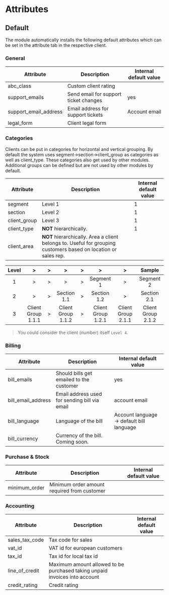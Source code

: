 # Attributes

## Default

The module automatically installs the following default attributes which can be set in the attribute tab in the respective client.

### General

| Attribute | Description | Internal default value |
| --------- | ----------- | ---------------------- |
| abc_class | Custom client rating | |
| support_emails | Send email for support ticket changes | yes |
| support_email_address | Email address for support tickets | Account email |
| legal_form | Client legal form | |

### Categories

Clients can be put in categories for horizontal and vertical grouping. By default the system uses segment->section->client_group as categories as well as client_type. These categories also get used by other modules. Additional groups can be defined but are not used by other modules by default.

| Attribute | Description | Internal default value |
| --------- | ----------- | ---------------------- |
| segment | Level 1 | 1 |
| section | Level 2 | 1 |
| client_group | Level 3 | 1 |
| client_type | **NOT** hierarchically. | 1 |
| client_area | **NOT** hierarchically. Area a client belongs to. Useful for grouping customers based on location or sales rep. | |

| Level | >                   | >   | >                   | >   | >                   | >                   | Sample             |
| :---: | :-----------------: | :-: | :-----------------: | :-: | :-----------------: | :-----------------: | :----------------: |
| 1     | >                   | >   | >                   | >   | Segment 1           | >                   | Segment 2          |
| 2     | >                   | >   | Section 1.1         | >   | Section 1.2         | >                   | Section 2.1        |
| 3     | Client Group 1.1.1  | >   | Client Group 1.1.2  | >   | Client Group 1.2.1  | Client Group 2.1.1  | Client Group 2.1.2 |

> You could consider the client (number) itself `Level 4`.

### Billing

| Attribute | Description | Internal default value |
| --------- | ----------- | ---------------------- |
| bill_emails | Should bills get emailed to the customer | yes |
| bill_email_address | Email address used for sending bill via email | account email |
| bill_language | Language of the bill | Account language -> default bill language |
| bill_currency | Currency of the bill. Coming soon. | |

### Purchase & Stock

| Attribute | Description | Internal default value |
| --------- | ----------- | ---------------------- |
| minimum_order | Minimum order amount required from customer | |

### Accounting

| Attribute | Description | Internal default value |
| --------- | ----------- | ---------------------- |
| sales_tax_code | Tax code for sales | |
| vat_id | VAT id for european customers | |
| tax_id | Tax id for local tax id | |
| line_of_credit | Maximum amount allowed to be purchased taking unpaid invoices into account | |
| credit_rating | Credit rating | |
